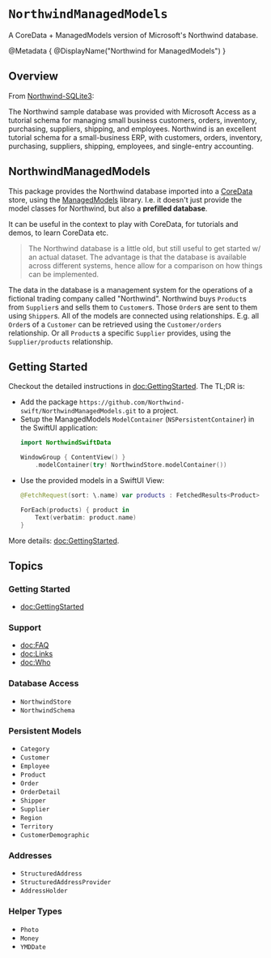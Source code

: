 # ``NorthwindManagedModels``

A CoreData + ManagedModels version of Microsoft's Northwind database.

@Metadata {
  @DisplayName("Northwind for ManagedModels")
}

## Overview

From [Northwind-SQLite3](https://github.com/jpwhite3/northwind-SQLite3):

The Northwind sample database was provided with Microsoft Access as a 
tutorial schema for managing small business customers, orders, inventory, 
purchasing, suppliers, shipping, and employees. 
Northwind is an excellent tutorial schema for a small-business ERP, with
customers, orders, inventory, purchasing, suppliers, shipping, employees, and 
single-entry accounting.

## NorthwindManagedModels

This package provides the Northwind database imported into a 
[CoreData](https://developer.apple.com/documentation/coredata)
store, using the
[ManagedModels](https://github.com/Data-swift/ManagedModels/)
library.
I.e. it doesn't just provide the model classes for Northwind,
but also a **prefilled database**.

It can be useful in the context to play with CoreData, for tutorials
and demos, to learn CoreData etc.

> The Northwind database is a little old, but still useful to get started w/ an 
> actual dataset. The advantage is that the database is available across 
> different systems, hence allow for a comparison on how things can be 
> implemented.

The data in the database is a management system for the operations of a
fictional trading company called "Northwind".
Northwind buys ``Product``s from ``Supplier``s and sells them to ``Customer``s.
Those ``Order``s are sent to them using ``Shipper``s.
All of the models are connected using relationships. E.g. all ``Order``s
of a ``Customer`` can be retrieved using the ``Customer/orders`` relationship.
Or all ``Product``s a specific ``Supplier`` provides, using the
``Supplier/products`` relationship.


## Getting Started

Checkout the detailed instructions in <doc:GettingStarted>.
The TL;DR is:
- Add the package `https://github.com/Northwind-swift/NorthwindManagedModels.git`
  to a project.
- Setup the ManagedModels `ModelContainer` (`NSPersistentContainer`)
  in the SwiftUI application:
  ```swift
  import NorthwindSwiftData

  WindowGroup { ContentView() }
      .modelContainer(try! NorthwindStore.modelContainer())
  ```
- Use the provided models in a SwiftUI View:
  ```swift
  @FetchRequest(sort: \.name) var products : FetchedResults<Product>

  ForEach(products) { product in 
      Text(verbatim: product.name) 
  }
  ```

More details: <doc:GettingStarted>.


## Topics

### Getting Started

- <doc:GettingStarted>

### Support

- <doc:FAQ>
- <doc:Links>
- <doc:Who>

### Database Access

- ``NorthwindStore``
- ``NorthwindSchema``

### Persistent Models

- ``Category``
- ``Customer``
- ``Employee``
- ``Product``
- ``Order``
- ``OrderDetail``
- ``Shipper``
- ``Supplier``
- ``Region``
- ``Territory``
- ``CustomerDemographic``

### Addresses

- ``StructuredAddress``
- ``StructuredAddressProvider``
- ``AddressHolder``

### Helper Types

- ``Photo``
- ``Money``
- ``YMDDate``
